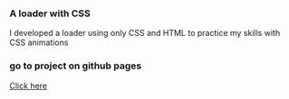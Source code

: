 ### A loader with CSS

I developed a loader using only CSS and HTML to practice my skills with CSS animations

### go to project on github pages
[Click here](https://alcantaradev.github.io/Loader/)

